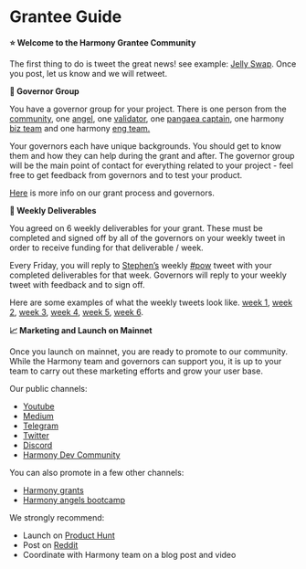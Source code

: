 # Grantee Guide

**⭐ Welcome to the Harmony Grantee Community**  
  
The first thing to do is tweet the great news! see example: [Jelly Swap](https://twitter.com/jelly_swap/status/1284250831123107841). Once you post, let us know and we will retweet.  
  
**🧞 Governor Group**  
  
You have a governor group for your project. There is one person from the [community](https://medium.com/harmony-one/harmony-3x3-interview-questions-on-culture-and-values-b87c8b92774), one [angel](http://harmony.one/angels), one [validator](https://staking.harmony.one/validators/mainnet), one [pangaea captain](https://pops.one/), one harmony [biz team](https://harmony.one/team) and one harmony [eng team.](https://harmony.one/team)  
  
Your governors each have unique backgrounds. You should get to know them and how they can help during the grant and after. The governor group will be the main point of contact for everything related to your project - feel free to get feedback from governors and to test your product.  
  
[Here](https://docs.harmony.one/home/partners/grants-and-requests) is more info on our grant process and governors.

**📝 Weekly Deliverables**

You agreed on 6 weekly deliverables for your grant. These must be completed and signed off by all of the governors on your weekly tweet in order to receive funding for that deliverable / week.  
  
Every Friday, you will reply to [Stephen’s](https://twitter.com/stse) weekly [\#pow](https://twitter.com/stse/status/1304489741367128064) tweet with your completed deliverables for that week. Governors will reply to your weekly tweet with feedback and to sign off.   
  
Here are some examples of what the weekly tweets look like. [week 1](https://twitter.com/blitslabs/status/1297028626655981568), [week 2](https://twitter.com/blitslabs/status/1299548525324390405), [week 3](https://twitter.com/blitslabs/status/1302087525150928896), [week 4](https://twitter.com/blitslabs/status/1304542103867985932), [week 5](https://twitter.com/TheRealRipt/status/1294370356514390017), [week 6](https://twitter.com/jelly_swap/status/1300446905059737600).

**📈 Marketing and Launch on Mainnet**  
  
Once you launch on mainnet, you are ready to promote to our community. While the Harmony team and governors can support you, it is up to your team to carry out these marketing efforts and grow your user base.  
  
Our public channels:

* [Youtube](http://harmony.one/youtube)
* [Medium](http://harmony.one/medium)
* [Telegram](http://harmony.one/telegram)
* [Twitter](http://harmony.one/twitter)
* [Discord](http://harmony.one/discord)
* [Harmony Dev Community](https://t.me/HarmonyDevs)

You can also promote in a few other channels:

* [Harmony grants](https://t.me/joinchat/CYMClxlX2zi3qaEUdvG_rA)
* [Harmony angels bootcamp](https://t.me/joinchat/CYMCl0mcAjpHFsv87Ee4CQ)

We strongly recommend: 

* Launch on [Product Hunt](https://www.producthunt.com/)
* Post on [Reddit](https://www.reddit.com/) 
* Coordinate with Harmony team on a blog post and video

